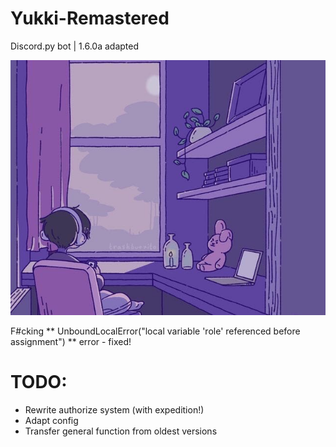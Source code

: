 # Yukki-Remastered
Discord.py bot | 1.6.0a adapted 

![img_1.png](img_1.png)

F#cking ** UnboundLocalError("local variable 'role' referenced before assignment") ** error - fixed!


# TODO:
- Rewrite authorize system (with expedition!)
- Adapt config
- Transfer general function from oldest versions
